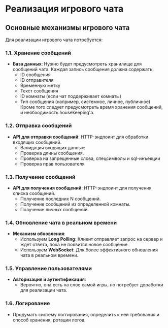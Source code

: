 # Реализация игрового чата

## Основные механизмы игрового чата

Для реализации игрового чата потребуется:

### 1.1. Хранение сообщений
- **База данных**: Нужно будет предусмотреть хранилище для сообщений чата. 
Каждая запись сообщения должна содержать:
  - ID сообщения
  - ID отправителя
  - Временную метку
  - Текст сообщения
  - ID комнаты (если чат поддерживает комнаты)
  - Тип сообщения (например, системное, личное, публичное)
  Кроме того следует предусмотреть время хранения сообщений, и необходимость housekeeping'а.

### 1.2. Отправка сообщений
- **API для отправки сообщений**: HTTP-эндпоинт для обработки входящих сообщений.
  - Валидация входящих данных:
  - Проверка длины сообщения.
  - Проверка на запрещенные слова, спецсимволы и sql-инъекции
  - Проверка прав пользователя

### 1.3. Получение сообщений
- **API для получения сообщений**: HTTP-эндпоинт для получения списка сообщений.
  - Получение последних N сообщений.
  - Получение сообщений из определенной комнаты.
  - Получение личных сообщений.

### 1.4. Обновление чата в реальном времени
- **Механизм обновления**:
  - Используем **Long Polling**: Клиент отправляет запрос на сервер и ждет ответа, пока не появится новое сообщение.
  - Используем **WebSocket**: Для более эффективного обновления чата в реальном времени.

### 1.5. Управление пользователями
- **Авторизация и аутентификация**:
  - Вероятно, она есть на слое самой игры, но потребует доработки для реализации чата.

### 1.6. Логирование
- Продумать систему логгирования, определить к ней требования и способ хранения, ротации логов.
